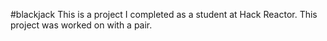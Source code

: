 #blackjack
This is a project I completed as a student at Hack Reactor. This project was worked on with a pair.
